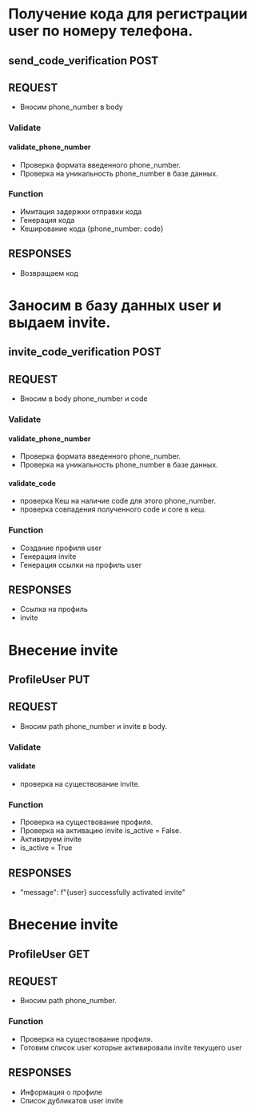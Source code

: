 

# Получение кода для регистрации user по номеру телефона.
## send_code_verification POST

## REQUEST
- Вносим phone_number в body

### Validate
#### validate_phone_number
- Проверка формата введенного phone_number.
- Проверка на уникальность phone_number в базе данных.

### Function
- Имитация задержки отправки кода
- Генерация кода
- Кеширование кода {phone_number: code}

## RESPONSES
- Возвращаем код


# Заносим в базу данных user и выдаем invite.
## invite_code_verification POST

## REQUEST
- Вносим в body phone_number и code

### Validate
#### validate_phone_number
- Проверка формата введенного phone_number.
- Проверка на уникальность phone_number в базе данных.

#### validate_code
- проверка Кеш на наличие code для этого phone_number.
- проверка совпадения полученного code и core в кеш.

### Function
- Создание профиля user
- Генерация invite
- Генерация ссылки на профиль user

## RESPONSES
- Ссылка на профиль
- invite



# Внесение  invite
## ProfileUser PUT

## REQUEST
- Вносим path phone_number и invite в body.

### Validate

#### validate
- проверка на существование invite.

### Function
- Проверка на существование профиля.
- Проверка на активацию invite is_active = False.
- Активируем invite
- is_active = True

## RESPONSES
- "message": f"{user} successfully activated invite"


# Внесение  invite
## ProfileUser GET

## REQUEST
- Вносим path phone_number.


### Function
- Проверка на существование профиля.
- Готовим список user которые активировали invite текущего user

## RESPONSES
- Информация о профиле
- Список дубликатов user invite

